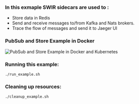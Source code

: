 ### In this exmaple SWIR sidecars are used to :

 * Store data in Redis
 * Send and receive messages to/from Kafka and Nats brokers.
 * Trace the flow of messages and send it to Jaeger UI

### PubSub and Store Example in Docker
![PubSub and Store Example in Docker and Kubernetes](../../../graphics/example-solution.png)

### Running this example:

```./run_example.sh```

### Cleaning up resources:

```./cleanup_example.sh```

